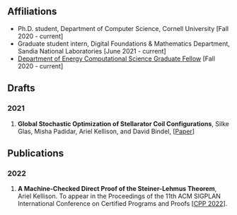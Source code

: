 
## Affiliations 
+ Ph.D. student, Department of Computer Science, Cornell University [Fall 2020 - current]
+ Graduate student intern, Digital Foundations & Mathematics Department, Sandia National Laboratories [June 2021 - current]
+ [Department of Energy Computational Science Graduate Fellow](https://www.krellinst.org/csgf/) [Fall 2020 - current]

## Drafts

### 2021
1.  **Global Stochastic Optimization of Stellarator Coil Configurations**, Silke Glas, Misha Padidar, Ariel Kellison, and David Bindel, [[Paper](https://arxiv.org/abs/2110.07464)]

## Publications

### 2022

1.  **A Machine-Checked Direct Proof of the Steiner-Lehmus Theorem**, Ariel Kellison. To appear in the Proceedings of the 11th ACM SIGPLAN International Conference on Certified Programs and Proofs [[CPP 2022](https://popl22.sigplan.org/home/CPP-2022)].
